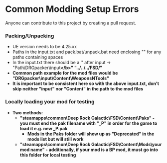 # Common Modding Setup Errors
Anyone can contribute to this project by creating a pull request.

### Packing/Unpacking
- UE version needs to be 4.25.xx
- Paths in the input.txt and pack.bat/unpack.bat need enclosing "" for any paths containing spaces
- In the input.txt there should be a '\' after input -> "Path\DRGpacker\input<b>\</b>" "../../../FSD/"
- Common path example for the mod files would be "DRGpacker\input\\**Content**\WeaponsNTools"
- It is important to be consistent here so with the above input.txt, don’t skip neither "input" nor "Content" in the path to the mod files

### Locally loading your mod for testing
- Two methods:
    - "steamapps\common\Deep Rock Galactic\FSD\Content\Paks" - you **must** end the pak filename with "_P" in order for the game to load it e.g. new _P.pak
        - Mods in the Paks folder will show up as "Deprecated" in the mods list but will still work
    - "steamapps\common\Deep Rock Galactic\FSD\Content\Mods\your mod name" - additionally, if your mod is a BP mod, it **must** go into this folder for local testing